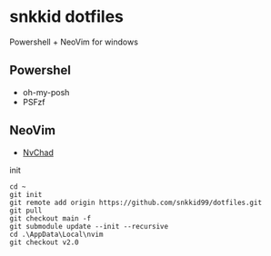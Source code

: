 # snkkid dotfiles

Powershell + NeoVim for windows

## Powershel
- oh-my-posh
- PSFzf

## NeoVim
- [NvChad](https://github.com/NvChad/NvChad)

init
```
cd ~
git init
git remote add origin https://github.com/snkkid99/dotfiles.git
git pull
git checkout main -f
git submodule update --init --recursive
cd .\AppData\Local\nvim
git checkout v2.0
```
